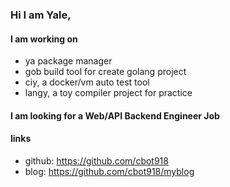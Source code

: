 ### Hi I am Yale,

#### I am working on

- ya package manager
- gob build tool for create golang project
- ciy, a docker/vm auto test tool
- langy, a toy compiler project for practice

#### I am looking for a Web/API Backend Engineer Job

#### links

- github: https://github.com/cbot918
- blog: https://github.com/cbot918/myblog

<!--
Here are some ideas to get you started:

- 🔭 I’m currently working on cbot microservice project
- 🌱 I’m currently learning ...
- 👯 I’m looking to collaborate on ...
- 🤔 I’m looking for help with ...
- 💬 Ask me about ...
- 📫 How to reach me: ...
- 😄 Pronouns: ...
- ⚡ Fun fact: ... -->

